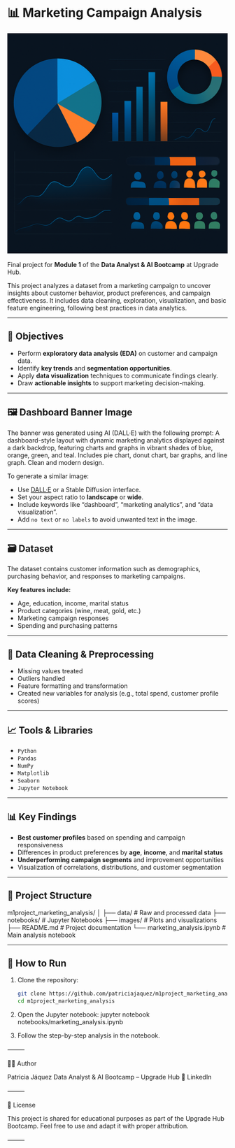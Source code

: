 # 📊 Marketing Campaign Analysis

![Dashboard Banner](./img/banner_marketing_dashboard.png)

Final project for **Module 1** of the **Data Analyst & AI Bootcamp** at Upgrade Hub.

This project analyzes a dataset from a marketing campaign to uncover insights about customer behavior, product preferences, and campaign effectiveness. It includes data cleaning, exploration, visualization, and basic feature engineering, following best practices in data analytics.

---

## 🧠 Objectives

- Perform **exploratory data analysis (EDA)** on customer and campaign data.
- Identify **key trends** and **segmentation opportunities**.
- Apply **data visualization** techniques to communicate findings clearly.
- Draw **actionable insights** to support marketing decision-making.

---

## 🖼️ Dashboard Banner Image

The banner was generated using AI (DALL·E) with the following prompt:
A dashboard-style layout with dynamic marketing analytics displayed against a dark backdrop, featuring charts and graphs in vibrant shades of blue, orange, green, and teal. Includes pie chart, donut chart, bar graphs, and line graph. Clean and modern design.

To generate a similar image:
- Use [DALL·E](https://openai.com/dall-e) or a Stable Diffusion interface.
- Set your aspect ratio to **landscape** or **wide**.
- Include keywords like “dashboard”, “marketing analytics”, and “data visualization”.
- Add `no text` or `no labels` to avoid unwanted text in the image.

---

## 🗃️ Dataset

The dataset contains customer information such as demographics, purchasing behavior, and responses to marketing campaigns.

**Key features include:**
- Age, education, income, marital status
- Product categories (wine, meat, gold, etc.)
- Marketing campaign responses
- Spending and purchasing patterns

---

## 🧹 Data Cleaning & Preprocessing

- Missing values treated
- Outliers handled
- Feature formatting and transformation
- Created new variables for analysis (e.g., total spend, customer profile scores)

---

## 📈 Tools & Libraries

- `Python`
- `Pandas`
- `NumPy`
- `Matplotlib`
- `Seaborn`
- `Jupyter Notebook`

---

## 📊 Key Findings

- **Best customer profiles** based on spending and campaign responsiveness
- Differences in product preferences by **age**, **income**, and **marital status**
- **Underperforming campaign segments** and improvement opportunities
- Visualization of correlations, distributions, and customer segmentation

---

## 📂 Project Structure

m1project_marketing_analysis/
│
├── data/                  # Raw and processed data
├── notebooks/             # Jupyter Notebooks
├── images/                # Plots and visualizations
├── README.md              # Project documentation
└── marketing_analysis.ipynb  # Main analysis notebook

---

## 📌 How to Run

1. Clone the repository:
   ```bash
   git clone https://github.com/patriciajaquez/m1project_marketing_analysis.git
   cd m1project_marketing_analysis

2.	Open the Jupyter notebook:
    jupyter notebook notebooks/marketing_analysis.ipynb

3.	Follow the step-by-step analysis in the notebook.

⸻

👩‍💻 Author

Patricia Jáquez
Data Analyst & AI Bootcamp – Upgrade Hub
🔗 LinkedIn

⸻

📝 License

This project is shared for educational purposes as part of the Upgrade Hub Bootcamp. Feel free to use and adapt it with proper attribution.

⸻